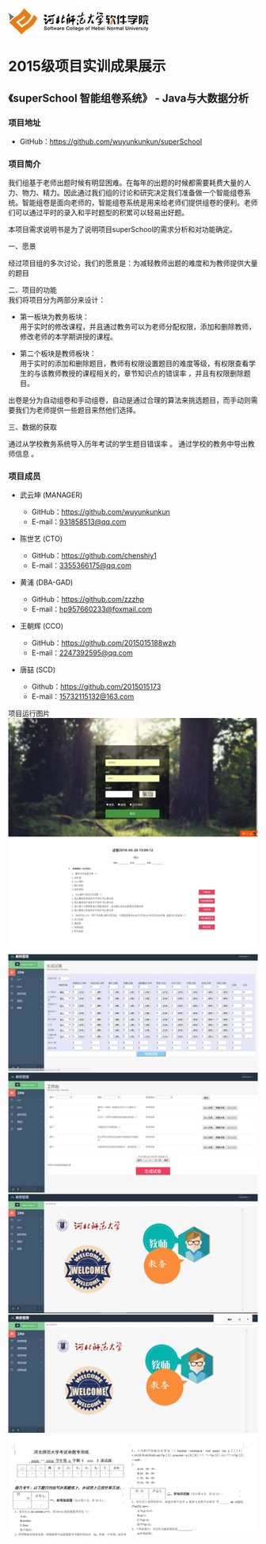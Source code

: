 ﻿<img src="../../../image/logo.png"/>

# 2015级项目实训成果展示 

## 《superSchool 智能组卷系统》 - Java与大数据分析

### 项目地址
- GitHub：[https://github.com/wuyunkunkun/superSchool  ](https://github.com/wuyunkunkun/superSchool  )

### 项目简介

我们组基于老师出题时候有明显困难。在每年的出题的时候都需要耗费大量的人力、物力、精力。因此通过我们组的讨论和研究决定我们准备做一个智能组卷系统。智能组卷是面向老师的，智能组卷系统是用来给老师们提供组卷的便利。老师们可以通过平时的录入和平时题型的积累可以轻易出好题。

本项目需求说明书是为了说明项目superSchool的需求分析和对功能确定。  

一、愿景  

经过项目组的多次讨论，我们的愿景是：为减轻教师出题的难度和为教师提供大量的题目  

二、项目的功能  
我们将项目分为两部分来设计：  

- 第一板块为教务板块：  
用于实时的修改课程，并且通过教务可以为老师分配权限，添加和删除教师，修改老师的本学期讲授的课程。  
  
- 第二个板块是教师板块：  
用于实时的添加和删除题目，教师有权限设置题目的难度等级，有权限查看学生的与该教师教授的课程相关的，章节知识点的错误率 ，并且有权限删除题目。

出卷是分为自动组卷和手动组卷，自动是通过合理的算法来挑选题目，而手动则需要我们为老师提供一些题目来然他们选择。  

 三、数据的获取  

通过从学校教务系统导入历年考试的学生题目错误率 。
通过学校的教务中导出教师信息  。

### 项目成员
- 武云坤 (MANAGER)
	- GitHub：https://github.com/wuyunkunkun  
	- E-mail：931858513@qq.com  

- 陈世艺 (CTO) 
	- GitHub：https://github.com/chenshiy1  
	- E-mail：3355366175@qq.com
  
- 黄浦 (DBA-GAD)
	- GitHub：https://github.com/zzzhp  
	- E-mail：hp957660233@foxmail.com  

-	王朝辉 (CCO)
	- GitHub：https://github.com/2015015188wzh 
	- E-mail：2247392595@qq.com 
  
- 唐喆  (SCD)
	- Github：https://github.com/2015015173  
	- E-mail：15732115132@163.com
  
  


  
项目运行图片
![](./image/login.JPG)
![](./image/final-paper.JPG)
![](./image/put-score.JPG)
![](./image/select-problem.JPG)
![](./image/teacher.JPG)
![](./image/teacher-adminstrate.JPG)
![](./image/word-paper.JPG)
